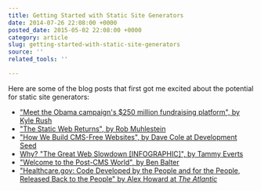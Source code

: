```yaml
---
title: Getting Started with Static Site Generators
date: 2014-07-26 22:08:00 +0000
posted_date: 2015-05-02 22:08:00 +0000
category: article
slug: getting-started-with-static-site-generators
source: ''
related_tools: ''

---
```

Here are some of the blog posts that first got me excited about the potential for static site generators:

- ["Meet the Obama campaign's $250 million fundraising platform", by Kyle Rush](http://kylerush.net/blog/meet-the-obama-campaigns-250-million-fundraising-platform/)
- ["The Static Web Returns", by Rob Muhlestein](http://robs.io/the-static-web-returns/)
- ["How We Build CMS-Free Websites", by Dave Cole at Development Seed](http://developmentseed.org/blog/2012/07/27/build-cms-free-websites/)
- [Why? "The Great Web Slowdown [INFOGRAPHIC]", by Tammy Everts](http://www.webperformancetoday.com/2014/02/25/the-great-web-slowdown-infographic/)
- ["Welcome to the Post-CMS World", by Ben Balter](http://ben.balter.com/2012/10/01/welcome-to-the-post-cms-world/)
- ["Healthcare.gov: Code Developed by the People and for the People, Released Back to the People" by Alex Howard at _The Atlantic_](http://www.theatlantic.com/technology/archive/2013/06/healthcaregov-code-developed-by-the-people-and-for-the-people-released-back-to-the-people/277295/)

